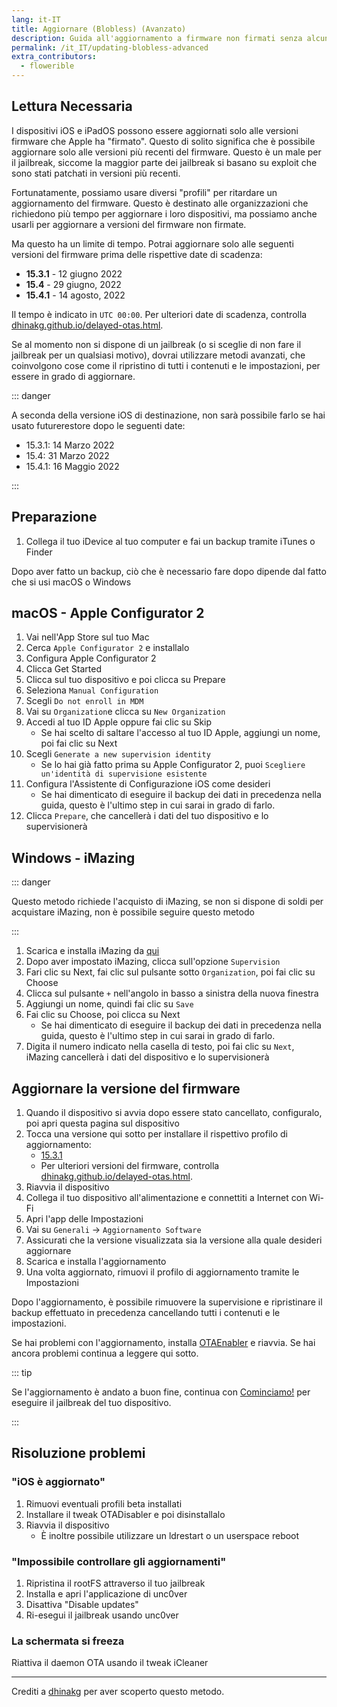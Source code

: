```yaml
---
lang: it-IT
title: Aggiornare (Blobless) (Avanzato)
description: Guida all'aggiornamento a firmware non firmati senza alcun blob.
permalink: /it_IT/updating-blobless-advanced
extra_contributors:
  - flowerible
---
```


## Lettura Necessaria

I dispositivi iOS e iPadOS possono essere aggiornati solo alle versioni firmware che Apple ha "firmato". Questo di solito significa che è possibile aggiornare solo alle versioni più recenti del firmware. Questo è un male per il jailbreak, siccome la maggior parte dei jailbreak si basano su exploit che sono stati patchati in versioni più recenti.

Fortunatamente, possiamo usare diversi "profili" per ritardare un aggiornamento del firmware. Questo è destinato alle organizzazioni che richiedono più tempo per aggiornare i loro dispositivi, ma possiamo anche usarli per aggiornare a versioni del firmware non firmate.

Ma questo ha un limite di tempo. Potrai aggiornare solo alle seguenti versioni del firmware prima delle rispettive date di scadenza:

- **15.3.1** - 12 giugno 2022
- **15.4** - 29 giugno, 2022
- **15.4.1** - 14 agosto, 2022

Il tempo è indicato in `UTC 00:00`. Per ulteriori date di scadenza, controlla [dhinakg.github.io/delayed-otas.html](https://dhinakg.github.io/delayed-otas.html).

Se al momento non si dispone di un jailbreak (o si sceglie di non fare il jailbreak per un qualsiasi motivo), dovrai utilizzare metodi avanzati, che coinvolgono cose come il ripristino di tutti i contenuti e le impostazioni, per essere in grado di aggiornare.

::: danger

A seconda della versione iOS di destinazione, non sarà possibile farlo se hai usato futurerestore dopo le seguenti date:

  - 15.3.1: 14 Marzo 2022
  - 15.4: 31 Marzo 2022
  - 15.4.1: 16 Maggio 2022

:::

## Preparazione

1. Collega il tuo iDevice al tuo computer e fai un backup tramite iTunes o Finder

Dopo aver fatto un backup, ciò che è necessario fare dopo dipende dal fatto che si usi macOS o Windows

## macOS - Apple Configurator 2

1. Vai nell'App Store sul tuo Mac
1. Cerca `Apple Configurator 2` e installalo
1. Configura Apple Configurator 2
1. Clicca Get Started
1. Clicca sul tuo dispositivo e poi clicca su Prepare
1. Seleziona `Manual Configuration`
1. Scegli `Do not enroll in MDM`
1. Vai su `Organization`e clicca su `New Organization`
1. Accedi al tuo ID Apple oppure fai clic su Skip
    - Se hai scelto di saltare l'accesso al tuo ID Apple, aggiungi un nome, poi fai clic su Next
1. Scegli `Generate a new supervision identity`
    - Se lo hai già fatto prima su Apple Configurator 2, puoi `Scegliere un'identità di supervisione esistente`
1. Configura l'Assistente di Configurazione iOS come desideri
    - Se hai dimenticato di eseguire il backup dei dati in precedenza nella guida, questo è l'ultimo step in cui sarai in grado di farlo.
1. Clicca `Prepare`, che cancellerà i dati del tuo dispositivo e lo supervisionerà

## Windows - iMazing

::: danger

Questo metodo richiede l'acquisto di iMazing, se non si dispone di soldi per acquistare iMazing, non è possibile seguire questo metodo

:::

1. Scarica e installa iMazing da [qui](https://imazing.com/download/windows)
1. Dopo aver impostato iMazing, clicca sull'opzione `Supervision`
1. Fari clic su Next, fai clic sul pulsante sotto `Organization`, poi fai clic su Choose
1. Clicca sul pulsante `+` nell'angolo in basso a sinistra della nuova finestra
1. Aggiungi un nome, quindi fai clic su `Save`
1. Fai clic su Choose, poi clicca su Next
    - Se hai dimenticato di eseguire il backup dei dati in precedenza nella guida, questo è l'ultimo step in cui sarai in grado di farlo.
1. Digita il numero indicato nella casella di testo, poi fai clic su `Next`, iMazing cancellerà i dati del dispositivo e lo supervisionerà

## Aggiornare la versione del firmware

1. Quando il dispositivo si avvia dopo essere stato cancellato, configuralo, poi apri questa pagina sul dispositivo
1. Tocca una versione qui sotto per installare il rispettivo profilo di aggiornamento:
    - [15.3.1](/assets/files/delay_15_3_1.mobileconfig)
    - Per ulteriori versioni del firmware, controlla [dhinakg.github.io/delayed-otas.html](https://dhinakg.github.io/delayed-otas.html).
1. Riavvia il dispositivo
1. Collega il tuo dispositivo all'alimentazione e connettiti a Internet con Wi-Fi
1. Apri l'app delle Impostazioni
1. Vai su `Generali` -> `Aggiornamento Software`
1. Assicurati che la versione visualizzata sia la versione alla quale desideri aggiornare
1. Scarica e installa l'aggiornamento
1. Una volta aggiornato, rimuovi il profilo di aggiornamento tramite le Impostazioni

Dopo l'aggiornamento, è possibile rimuovere la supervisione e ripristinare il backup effettuato in precedenza cancellando tutti i contenuti e le impostazioni.

Se hai problemi con l'aggiornamento, installa [OTAEnabler](https://repo.cadoth.net/) e riavvia. Se hai ancora problemi continua a leggere qui sotto.

::: tip

Se l'aggiornamento è andato a buon fine, continua con [Cominciamo!](/get-started) per eseguire il jailbreak del tuo dispositivo.

:::

## Risoluzione problemi

### "iOS è aggiornato"

1. Rimuovi eventuali profili beta installati
1. Installare il tweak OTADisabler e poi disinstallalo
1. Riavvia il dispositivo
    - È inoltre possibile utilizzare un ldrestart o un userspace reboot

### "Impossibile controllare gli aggiornamenti"

1. Ripristina il rootFS attraverso il tuo jailbreak
1. Installa e apri <router-link to="/it_IT/installing-unc0ver">l'applicazione</router-link> di unc0ver
1. Disattiva "Disable updates"
1. Ri-esegui il jailbreak usando unc0ver

### La schermata si freeza

Riattiva il daemon OTA usando il tweak iCleaner

---

Crediti a [dhinakg](https://github.com/dhinakg/) per aver scoperto questo metodo.
